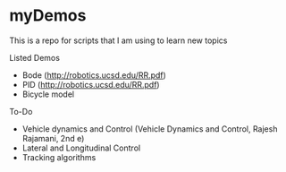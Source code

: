 # myDemos
 This is a repo for scripts that I am using to learn new topics

Listed Demos
- Bode (http://robotics.ucsd.edu/RR.pdf)
- PID (http://robotics.ucsd.edu/RR.pdf)
- Bicycle model

To-Do
- Vehicle dynamics and Control (Vehicle Dynamics and Control, Rajesh Rajamani, 2nd e)
- Lateral and Longitudinal Control
- Tracking algorithms
